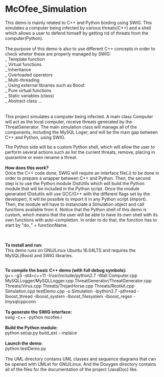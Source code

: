 # McOfee_Simulation
This demo is mainly related to C++ and Python binding using SWIG. This simulates a computer being infected by various threats(C++) and a shell which allows a user to defend himself by getting rid of threats from the computer(Python).
<br/><br/>
The purpose of this demo is also to use different C++ concepts in order to check wheter these are properly managed by SWIG:<br/>
_ Template function<br/>
_ Virtual functions<br/>
_ Inheritance<br/>
_ Overloaded operators<br/>
_ Multi-threading<br/>
_ Using external libraries such as Boost<br/>
_ Pure virtual functions<br/>
_ Static variables (class)<br/>
_ Abstract class ...<br/>
<br/><br/>
This project simulates a computer being infected. A main class Computer will act as the local computer, receive threats generated by the ThreatGenerator. The main simulation class will manage all of the components, including the MySQL Loger, and will be the main gap between C++ and Python, using SWIG.

The Python side will be a custom Python shell, which will allow the user to perform several actions such as list the current threats, remove, placing in quarantine or even rename a threat.
<br/><br/>
<b>How does this work?</b><br/>
Once the C++ code done, SWIG will require an interface file(.i) to be done in order to prepare a wrapper between C++ and Python.
Then, the second step is to use the Python module DistUtils which will build the Python module that will be included in the Python script.
Once the module generated (Distutils will use GCC/G++ with the different flags set by the developer), it will be possible to import it
in any Python script (import). Then, the module will have to instanciate a Simulation object and call functions available from it.
Notice that the Python shell of this demo is custom, which means that the user will be able to have its own shell with its own
functions with auto-completion. In order to do that, the function has to start by "do_" + functionName.

<br/><br/>
<b>To install and run:</b><br/>
This demo runs on GNU/Linux Ubuntu 16.04LTS and requires the MySQL/Boost and SWIG libraries.<br/><br/>

<b>To compile the basic C++ demo (with full debug symbols):</b><br/>
g++ -g3 -std=c++11 -I/usr/include/python2.7 -Wall Computer.cpp MySQLLogger/MySQLLogger.cpp ThreatGenerator/ThreatGenerator.cpp Threats/Virus.cpp Threats/TrojanHorse.cpp Threats/Rootkit.cpp Simulation.cpp testDemo.cpp -o Simulation -lpython2.7 -pthread -lboost_thread -lboost_system -lboost_filesystem -lboost_regex -lmysqlcppconn
<br/><br/>
<b>To generate the SWIG interface:</b><br/>
swig -c++ -python mcofee.i
<br/><br/>
<b>Build the Python module:</b><br/>
python setup.py build_ext --inplace
<br/><br/>
<b>Launch the demo:</b><br/>
python testDemo.py
<br/><br/>
The UML directory contains UML classes and sequence diagrams that can be opened with UMLet for GNU/Linux.
And the Doxygen directory contains all of the files for the documentation of the project (JavaDoc) like.
